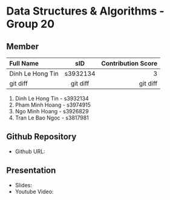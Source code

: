 # Data Structures & Algorithms - Group 20
## Member
| Full Name | sID | Contribution Score |
| :---         | :---: |    ---: |
|  Dinh Le Hong Tin  | s3932134     | 3    |
| git diff     | git diff       | git diff      |
1. Dinh Le Hong Tin - s3932134
2. Pham Minh Hoang - s3974915
3. Ngo Minh Hoang - s3926829
4. Tran Le Bao Ngoc - s3817981
## Github Repository
- Github URL: 
## Presentation
- Slides: 
- Youtube Video: 
